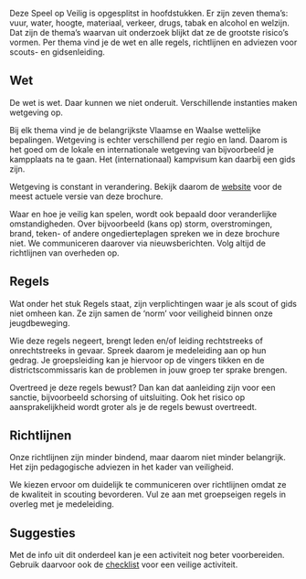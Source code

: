 Deze Speel op Veilig is opgesplitst in hoofdstukken. Er zijn zeven thema’s: vuur, water, hoogte, materiaal, verkeer, drugs, tabak en alcohol en welzijn. Dat zijn de thema’s waarvan uit onderzoek blijkt dat ze de grootste risico’s vormen. Per thema vind je de wet en alle regels, richtlijnen en adviezen voor scouts- en gidsenleiding.

## Wet
De wet is wet. Daar kunnen we niet onderuit. Verschillende instanties maken wetgeving op.

Bij elk thema vind je de belangrijkste Vlaamse en Waalse wettelijke bepalingen. Wetgeving is echter verschillend per regio en land. Daarom is het goed om de lokale en internationale wetgeving van bijvoorbeeld je kampplaats na te gaan. Het (internationaal) kampvisum kan daarbij een gids zijn.

Wetgeving is constant in verandering. Bekijk daarom de [website](https://www.scoutsengidsenvlaanderen.be/publicaties/speel-op-veilig) voor de meest actuele versie van deze brochure.

Waar en hoe je veilig kan spelen, wordt ook bepaald door veranderlijke omstandigheden. Over bijvoorbeeld (kans op) storm, overstromingen, brand, teken- of andere ongedierteplagen spreken we in deze brochure niet. We communiceren daarover via nieuwsberichten. Volg altijd de richtlijnen van overheden op.

## Regels
Wat onder het stuk Regels staat, zijn verplichtingen waar je als scout of gids niet omheen kan. Ze zijn samen de ‘norm’ voor veiligheid binnen onze jeugdbeweging.

Wie deze regels negeert, brengt leden en/of leiding rechtstreeks of onrechtstreeks in gevaar. Spreek daarom je medeleiding aan op hun gedrag. Je groepsleiding kan je hiervoor op de vingers tikken en de districtscommissaris kan de problemen in jouw groep ter sprake brengen.

Overtreed je deze regels bewust? Dan kan dat aanleiding zijn voor een sanctie, bijvoorbeeld schorsing of uitsluiting. Ook het risico op aansprakelijkheid wordt groter als je de regels bewust overtreedt.

## Richtlijnen
Onze richtlijnen zijn minder bindend, maar daarom niet minder belangrijk. Het zijn pedagogische adviezen in het kader van veiligheid.

We kiezen ervoor om duidelijk te communiceren over richtlijnen omdat ze de kwaliteit in scouting bevorderen. Vul ze aan met groepseigen regels in overleg met je medeleiding.

## Suggesties
Met de info uit dit onderdeel kan je een activiteit nog beter voorbereiden. Gebruik daarvoor ook de [checklist](/veilige-activiteit) voor een veilige activiteit.
